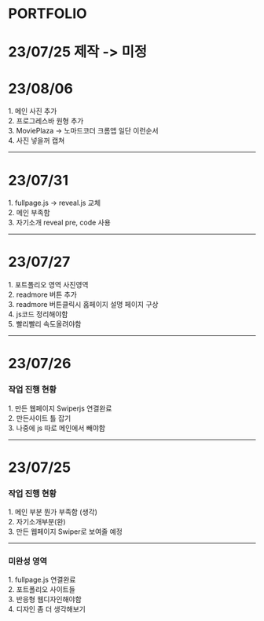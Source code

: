 # PORTFOLIO  

<h1>23/07/25 제작 -> 미정</h1> 

<h1>23/08/06</h1>
1. 메인 사진 추가 <br>
2. 프로그레스바 원형 추가<br>
3. MoviePlaza -> 노마드코더 크롬앱 일단 이런순서<br>
4. 사진 넣을꺼 캡쳐
<hr>
<h1>23/07/31</h1>
1. fullpage.js -> reveal.js 교체<br>
2. 메인 부족함 <br>
3. 자기소개 reveal pre, code 사용 
<hr>
<h1>23/07/27</h1>
1. 포트폴리오 영역 사진영역<br>
2. readmore 버튼 추가<Br>
3. readmore 버튼클릭시 홈페이지 설명 페이지 구상<Br>
4. js코드 정리해야함<br>
5. 빨리빨리 속도올려야함<br>

<hr>
<h1>23/07/26</h1>
<h3>작업 진행 현황</h3>
1. 만든 웹페이지 Swiperjs 연결완료 <Br>
2. 만든사이트 틀 잡기<br>
3. 나중에 js 따로 메인에서 빼야함
<hr>
<h1>23/07/25</h1>
<h3>작업 진행 현황</h3>
1. 메인 부분 뭔가 부족함 (생각) <br>
2. 자기소개부분(완) <br>
3. 만든 웹페이지 Swiper로 보여줄 예정
<hr>

<h3>미완성 영역</h3>
1. fullpage.js 연결완료<br>
2. 포트폴리오 사이트들 <br>
3. 반응형 웹디자인해야함<br>
4. 디자인 좀 더 생각해보기

